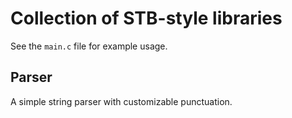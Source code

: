 # Collection of STB-style libraries

See the `main.c` file for example usage.

## Parser

A simple string parser with customizable punctuation.